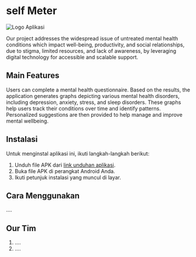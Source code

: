 # self Meter

![Logo Aplikasi]()

Our project addresses the widespread issue of untreated mental health conditions which impact well-being, productivity, and social relationships, due to stigma, limited resources, and lack of awareness, by leveraging digital technology for accessible and scalable support.

## Main Features

Users can complete a mental health questionnaire. Based on the results, the application generates graphs depicting various mental health disorders, including depression, anxiety, stress, and sleep disorders. These graphs help users track their conditions over time and identify patterns. Personalized suggestions are then provided to help manage and improve mental wellbeing.

## Instalasi

Untuk menginstal aplikasi ini, ikuti langkah-langkah berikut:

1. Unduh file APK dari [link unduhan aplikasi](link-ke-apk).
2. Buka file APK di perangkat Android Anda.
3. Ikuti petunjuk instalasi yang muncul di layar.

## Cara Menggunakan

....

## Our Tim
1. ....
2. ....
